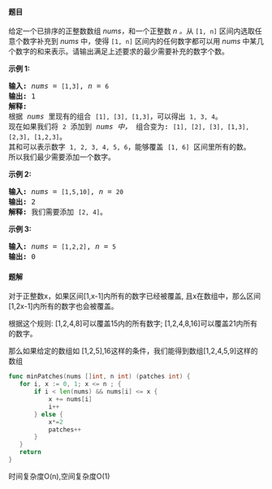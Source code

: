 #### 题目
<p>给定一个已排序的正整数数组 <em>nums，</em>和一个正整数&nbsp;<em>n 。</em>从&nbsp;<code>[1, n]</code>&nbsp;区间内选取任意个数字补充到&nbsp;<em>nums&nbsp;</em>中，使得&nbsp;<code>[1, n]</code>&nbsp;区间内的任何数字都可以用&nbsp;<em>nums&nbsp;</em>中某几个数字的和来表示。请输出满足上述要求的最少需要补充的数字个数。</p>

<p><strong>示例&nbsp;1:</strong></p>

<pre><strong>输入: </strong><em>nums</em> = <code>[1,3]</code>, <em>n</em> = <code>6</code>
<strong>输出: </strong>1 
<strong>解释:</strong>
根据<em> nums&nbsp;</em>里现有的组合&nbsp;<code>[1], [3], [1,3]</code>，可以得出&nbsp;<code>1, 3, 4</code>。
现在如果我们将&nbsp;<code>2</code>&nbsp;添加到&nbsp;<em>nums 中，</em>&nbsp;组合变为: <code>[1], [2], [3], [1,3], [2,3], [1,2,3]</code>。
其和可以表示数字&nbsp;<code>1, 2, 3, 4, 5, 6</code>，能够覆盖&nbsp;<code>[1, 6]</code>&nbsp;区间里所有的数。
所以我们最少需要添加一个数字。</pre>

<p><strong>示例 2:</strong></p>

<pre><strong>输入: </strong><em>nums</em> = <code>[1,5,10]</code>, <em>n</em> = <code>20</code>
<strong>输出:</strong> 2
<strong>解释: </strong>我们需要添加&nbsp;<code>[2, 4]</code>。
</pre>

<p><strong>示例&nbsp;3:</strong></p>

<pre><strong>输入: </strong><em>nums</em> = <code>[1,2,2]</code>, <em>n</em> = <code>5</code>
<strong>输出:</strong> 0
</pre>


 #### 题解
 对于正整数x，如果区间[1,x-1]内所有的数字已经被覆盖,
 且x在数组中，那么区间[1,2x-1]内所有的数字也会被覆盖。
 
 根据这个规则:
 [1,2,4,8]可以覆盖15内的所有数字;
 [1,2,4,8,16]可以覆盖21内所有的数字。
 
 那么如果给定的数组如 [1,2,5],16这样的条件，我们能得到数组[1,2,4,5,9]这样的数组
 ```go
func minPatches(nums []int, n int) (patches int) {
	for i, x := 0, 1; x <= n ; {
		if i < len(nums) && nums[i] <= x {
			x += nums[i]
			i++
		} else {
			x*=2
			patches++
		}
	}
	return
}
```
 时间复杂度O(n),空间复杂度O(1)